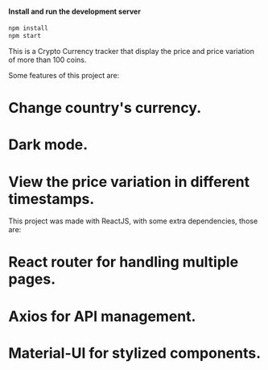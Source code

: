 #### Install and run the development server

```bash
npm install
npm start
```

This is a Crypto Currency tracker that display the price and price variation of more than 100 coins.

Some features of this project are:

# Change country's currency.
# Dark mode.
# View the price variation in different timestamps.

This project was made with ReactJS, with some extra dependencies, those are:

# React router for handling multiple pages.
# Axios for API management.
# Material-UI for stylized components.